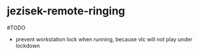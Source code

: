 # jezisek-remote-ringing

#TODO
* prevent workstation lock when running, because vlc will not play under lockdown
